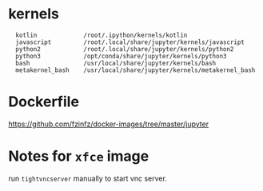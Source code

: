 # kernels
```
  kotlin             /root/.ipython/kernels/kotlin
  javascript         /root/.local/share/jupyter/kernels/javascript
  python2            /root/.local/share/jupyter/kernels/python2
  python3            /opt/conda/share/jupyter/kernels/python3
  bash               /usr/local/share/jupyter/kernels/bash
  metakernel_bash    /usr/local/share/jupyter/kernels/metakernel_bash
```

# Dockerfile
https://github.com/fzinfz/docker-images/tree/master/jupyter

# Notes for `xfce` image
run `tightvncserver` manually to start vnc server.
